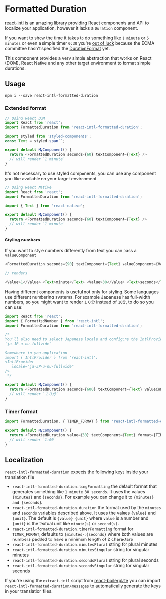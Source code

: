 # Formatted Duration

[react-intl](https://github.com/yahoo/react-intl) is an amazing library providing React components and API to localize your application, however it lacks a `Duration` component.

If you want to show the time it takes to do something like `1 minute` or `5 minutes` or even a simple timer `0:30` you're [out of luck](https://github.com/yahoo/react-intl/issues/77) because the ECMA committee hasn't specified the [DurationFormat](https://github.com/tc39/ecma402/issues/47) yet.

This component provides a very simple abstraction that works on React (DOM), React Native and any other target environment to format simple durations.

## Usage

`npm i --save react-intl-formatted-duration`

### Extended format

```js
// Using React DOM
import React from 'react';
import FormattedDuration from 'react-intl-formatted-duration';

import styled from 'styled-components';
const Text = styled.span``;

export default MyComponent() {
  return <FormattedDuration seconds={60} textComponent={Text} />
  // will render `1 minute`
}
```

It's not necessary to use styled components, you can use any component you like available on your target environment

```js
// Using React Native
import React from 'react';
import FormattedDuration from 'react-intl-formatted-duration';

import { Text } from 'react-native';

export default MyComponent() {
  return <FormattedDuration seconds={60} textComponent={Text} />
  // will render `1 minute`
}
```

#### Styling numbers

If you want to style numbers differently from text you can pass a `valueComponent`

```js
<FormattedDuration seconds={90} textComponent={Text} valueComponent={Value} />

// renders

<Value>1</Value> <Text>minute</Text> <Value>30</Value> <Text>seconds</Text>
```

Having different components is useful not only for styling. Some languages use different [numbering systems](https://developer.mozilla.org/en/docs/Web/JavaScript/Reference/Global_Objects/NumberFormat). For example Japanese has full-width numbers, so you might want to render `１０分` instead of `10分`, to do so you can use:

```js
import React from 'react';
import { FormattedNumber } from 'react-intl';
import FormattedDuration from 'react-intl-formatted-duration';

/*
You'll also need to select Japanese locale and configure the IntlProvider to use
`ja-JP-u-nu-fullwide`

Somewhere in you application
import { IntlProvider } from 'react-intl';
<IntlProvider
   locale="ja-JP-u-nu-fullwide"
/>
 */

export default MyComponent() {
  return <FormattedDuration seconds={600} textComponent={Text} valueComponent={FormattedNumber} />
  // will render `１０分`
}
```


### Timer format

```js
import FormattedDuration, { TIMER_FORMAT } from 'react-intl-formatted-duration';

export default MyComponent() {
  return <FormattedDuration value={60} textComponent={Text} format={TIMER_FORMAT} />
  // will render `1:00`
}
```

## Localization

`react-intl-formatted-duration` expects the following keys inside your translation file

* `react-intl-formatted-duration.longFormatting` the default format that generates something like `1 minute 30 seconds`. It uses the values `{minutes}` and `{seconds}`. For example you can change it to `{minutes} and {seconds}`.
* `react-intl-formatted-duration.duration` the format used by the `minutes` and `seconds` variables described above. It uses the values `{value}` and `{unit}`. The default is `{value} {unit}` where `value` is a number and `{unit}` is the textual unit like `minute(s)` or `second(s)`.
* `react-intl-formatted-duration.timerFormatting` format for `TIMER_FORMAT`, defaults to `{minutes}:{seconds}` where both values are numbers padded to have a minimum length of 2 characters
* `react-intl-formatted-duration.minutesPlural` string for plural minutes
* `react-intl-formatted-duration.minutesSingular` string for singular minutes
* `react-intl-formatted-duration.secondsPlural` string for plural seconds
* `react-intl-formatted-duration.secondsSingular` string for singular seconds

If you're using the `extract-intl` script from [react-boilerplate](https://github.com/react-boilerplate/react-boilerplate) you can import `react-intl-formatted-duration/messages` to automatically generate the keys in your translation files.

